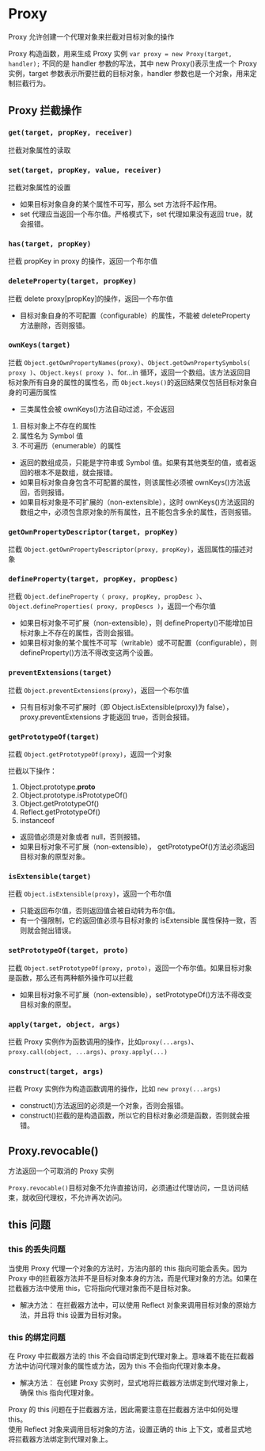# Proxy

Proxy 允许创建一个代理对象来拦截对目标对象的操作

Proxy 构造函数，用来生成 Proxy 实例 `var proxy = new Proxy(target, handler);`
不同的是 handler 参数的写法，其中 new Proxy()表示生成一个 Proxy 实例，target 参数表示所要拦截的目标对象，handler 参数也是一个对象，用来定制拦截行为。

## Proxy 拦截操作

### `get(target, propKey, receiver)`

拦截对象属性的读取

### `set(target, propKey, value, receiver)`

拦截对象属性的设置

-   如果目标对象自身的某个属性不可写，那么 set 方法将不起作用。
-   set 代理应当返回一个布尔值。严格模式下，set 代理如果没有返回 true，就会报错。

### `has(target, propKey)`

拦截 propKey in proxy 的操作，返回一个布尔值

### `deleteProperty(target, propKey)`

拦截 delete proxy[propKey]的操作，返回一个布尔值

-   目标对象自身的不可配置（configurable）的属性，不能被 deleteProperty 方法删除，否则报错。

### `ownKeys(target)`

拦截 `Object.getOwnPropertyNames(proxy)`、`Object.getOwnPropertySymbols( proxy )`、`Object.keys( proxy )`、for...in 循环，返回一个数组。该方法返回目标对象所有自身的属性的属性名，而 `Object.keys()`的返回结果仅包括目标对象自身的可遍历属性

-   三类属性会被 ownKeys()方法自动过滤，不会返回

1. 目标对象上不存在的属性
2. 属性名为 Symbol 值
3. 不可遍历（enumerable）的属性

-   返回的数组成员，只能是字符串或 Symbol 值。如果有其他类型的值，或者返回的根本不是数组，就会报错。
-   如果目标对象自身包含不可配置的属性，则该属性必须被 ownKeys()方法返回，否则报错。
-   如果目标对象是不可扩展的（non-extensible），这时 ownKeys()方法返回的数组之中，必须包含原对象的所有属性，且不能包含多余的属性，否则报错。

### `getOwnPropertyDescriptor(target, propKey)`

拦截 `Object.getOwnPropertyDescriptor(proxy, propKey)`，返回属性的描述对象

### `defineProperty(target, propKey, propDesc)`

拦截 `Object.defineProperty（ proxy, propKey, propDesc ）`、`Object.defineProperties( proxy, propDescs )`，返回一个布尔值

-   如果目标对象不可扩展（non-extensible），则 defineProperty()不能增加目标对象上不存在的属性，否则会报错。
-   如果目标对象的某个属性不可写（writable）或不可配置（configurable），则 defineProperty()方法不得改变这两个设置。

### `preventExtensions(target)`

拦截 `Object.preventExtensions(proxy)`，返回一个布尔值

-   只有目标对象不可扩展时（即 Object.isExtensible(proxy)为 false），proxy.preventExtensions 才能返回 true，否则会报错。

### `getPrototypeOf(target)`

拦截 `Object.getPrototypeOf(proxy)`，返回一个对象

拦截以下操作：

1. Object.prototype.**proto**
2. Object.prototype.isPrototypeOf()
3. Object.getPrototypeOf()
4. Reflect.getPrototypeOf()
5. instanceof

-   返回值必须是对象或者 null，否则报错。
-   如果目标对象不可扩展（non-extensible）， getPrototypeOf()方法必须返回目标对象的原型对象。

### `isExtensible(target)`

拦截 `Object.isExtensible(proxy)`，返回一个布尔值

-   只能返回布尔值，否则返回值会被自动转为布尔值。
-   有一个强限制，它的返回值必须与目标对象的 isExtensible 属性保持一致，否则就会抛出错误。

### `setPrototypeOf(target, proto)`

拦截 `Object.setPrototypeOf(proxy, proto)`，返回一个布尔值。如果目标对象是函数，那么还有两种额外操作可以拦截

-   如果目标对象不可扩展（non-extensible），setPrototypeOf()方法不得改变目标对象的原型。

### `apply(target, object, args)`

拦截 Proxy 实例作为函数调用的操作，比如`proxy(...args)`、`proxy.call(object, ...args)`、`proxy.apply(...)`

### `construct(target, args)`

拦截 Proxy 实例作为构造函数调用的操作，比如 `new proxy(...args)`

-   construct()方法返回的必须是一个对象，否则会报错。
-   construct()拦截的是构造函数，所以它的目标对象必须是函数，否则就会报错。

## Proxy.revocable()

方法返回一个可取消的 Proxy 实例

`Proxy.revocable()`目标对象不允许直接访问，必须通过代理访问，一旦访问结束，就收回代理权，不允许再次访问。

## this 问题

### this 的丢失问题

当使用 Proxy 代理一个对象的方法时，方法内部的 this 指向可能会丢失。因为 Proxy 中的拦截器方法并不是目标对象本身的方法，而是代理对象的方法。如果在拦截器方法中使用 this，它将指向代理对象而不是目标对象。

-   解决方法：
    在拦截器方法中，可以使用 Reflect 对象来调用目标对象的原始方法，并且将 this 设置为目标对象。

### this 的绑定问题

在 Proxy 中拦截器方法的 this 不会自动绑定到代理对象上。意味着不能在拦截器方法中访问代理对象的属性或方法，因为 this 不会指向代理对象本身。

-   解决方法：
    在创建 Proxy 实例时，显式地将拦截器方法绑定到代理对象上，确保 this 指向代理对象。

Proxy 的 this 问题在于拦截器方法，因此需要注意在拦截器方法中如何处理 this。           
使用 Reflect 对象来调用目标对象的方法，设置正确的 this 上下文，或者显式地将拦截器方法绑定到代理对象上。
